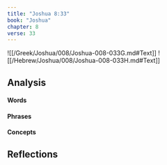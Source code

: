 ```yaml
---
title: "Joshua 8:33"
book: "Joshua"
chapter: 8
verse: 33
---
```

![[/Greek/Joshua/008/Joshua-008-033G.md#Text]]
![[/Hebrew/Joshua/008/Joshua-008-033H.md#Text]]

## Analysis

#### Words

#### Phrases

#### Concepts

## Reflections
